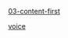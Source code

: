 
[03-content-first](https://matej-knize.github.io/english-for-designers/03-content-first/)


[voice](https://matej-knize.github.io/english-for-designers/blob/main/voice.md/)

